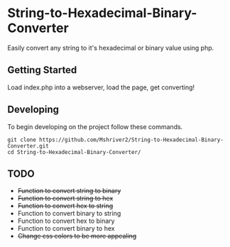# String-to-Hexadecimal-Binary-Converter
Easily convert any string to it's hexadecimal or binary value using php.

## Getting Started
Load index.php into a webserver, load the page, get converting!

## Developing

To begin developing on the project follow these commands.

```shell
git clone https://github.com/Mshriver2/String-to-Hexadecimal-Binary-Converter.git
cd String-to-Hexadecimal-Binary-Converter/
```
## TODO
* ~~Function to convert string to binary~~
* ~~Function to convert string to hex~~
* ~~Function to convert hex to string~~
* Function to convert binary to string
* Function to convert hex to binary
* Function to convert binary to hex
* ~~Change css colors to be more appealing~~

